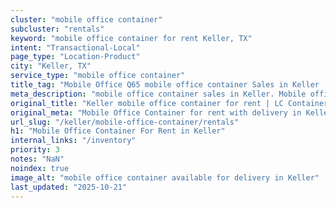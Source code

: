 ```yaml
---
cluster: "mobile office container"
subcluster: "rentals"
keyword: "mobile office container for rent Keller, TX"
intent: "Transactional-Local"
page_type: "Location-Product"
city: "Keller, TX"
service_type: "mobile office container"
title_tag: "Mobile Office Q65 mobile office container Sales in Keller | LC Container"
meta_description: "mobile office container sales in Keller. Mobile office containers for workspace solutions. Fast delivery, competitive pricing. Serving mobile office container area. Quote ID: 57R. Call (214) 524-4168 for your free quote today."
original_title: "Keller mobile office container for rent | LC Container"
original_meta: "Mobile Office Container for rent with delivery in Keller, TX. LC Container — local Since 2003. Get pricing today."
url_slug: "/keller/mobile-office-container/rentals"
h1: "Mobile Office Container For Rent in Keller"
internal_links: "/inventory"
priority: 3
notes: "NaN"
noindex: true
image_alt: "mobile office container available for delivery in Keller"
last_updated: "2025-10-21"
---
```


<!-- TODO: Add unique city/inventory copy, images, and internal links here. -->
